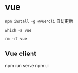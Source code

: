 # vue

`npm install -g @vue/cli`
自动更新

`which -a vue`

`rm -rf vue`

## Vue client

npm run serve
npm ui

## 